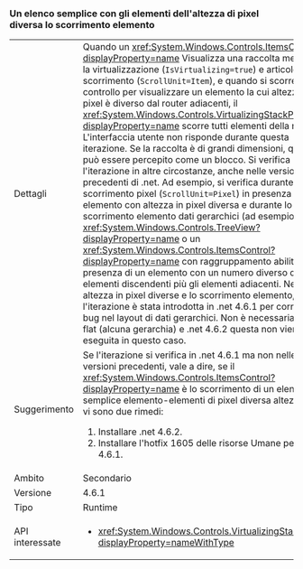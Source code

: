 ### <a name="item-scrolling-a-flat-list-with-items-of-different-pixel-height"></a>Un elenco semplice con gli elementi dell'altezza di pixel diversa lo scorrimento elemento

|   |   |
|---|---|
|Dettagli|Quando un <xref:System.Windows.Controls.ItemsControl?displayProperty=name> Visualizza una raccolta mediante la virtualizzazione (<code>IsVirtualizing=true</code>) e articolo scorrimento (<code>ScrollUnit=Item</code>), e quando si scorre il controllo per visualizzare un elemento la cui altezza in pixel è diverso dal router adiacenti, il <xref:System.Windows.Controls.VirtualizingStackPanel?displayProperty=name> scorre tutti elementi della raccolta. L'interfaccia utente non risponde durante questa iterazione. Se la raccolta è di grandi dimensioni, questo può essere percepito come un blocco. Si verifica l'iterazione in altre circostanze, anche nelle versioni precedenti di .net. Ad esempio, si verifica durante lo scorrimento pixel (<code>ScrollUnit=Pixel</code>) in presenza di un elemento con altezza in pixel diversa e durante lo scorrimento elemento dati gerarchici (ad esempio un <xref:System.Windows.Controls.TreeView?displayProperty=name> o un <xref:System.Windows.Controls.ItemsControl?displayProperty=name> con raggruppamento abilitato) in presenza di un elemento con un numero diverso di elementi discendenti più gli elementi adiacenti. Nel caso di altezza in pixel diverse e lo scorrimento elemento, l'iterazione è stata introdotta in .net 4.6.1 per correggere i bug nel layout di dati gerarchici.  Non è necessaria se i dati flat (alcuna gerarchia) e .net 4.6.2 questa non viene eseguita in questo caso.|
|Suggerimento|Se l'iterazione si verifica in .net 4.6.1 ma non nelle versioni precedenti, vale a dire, se il <xref:System.Windows.Controls.ItemsControl?displayProperty=name> è lo scorrimento di un elenco semplice elemento-elementi di pixel diversa altezza - non vi sono due rimedi:<ol><li>Installare .net 4.6.2.</li><li>Installare l'hotfix 1605 delle risorse Umane per .net 4.6.1.</li></ol>|
|Ambito|Secondario|
|Versione|4.6.1|
|Tipo|Runtime|
|API interessate|<ul><li><xref:System.Windows.Controls.VirtualizingStackPanel?displayProperty=nameWithType></li></ul>|

